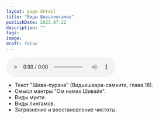 ```yaml
---
layout: page-detail
title: "Виды Шивалингамов"
publishDate: 2023.07.22
description: ""
tags:
image:
draft: false
---
```


<audio title="2023.07.22 - Виды Шивалингамов.mp3" src="/upload/iblock/a9c/a9cd2098ff436658a3e0aca3369e4948.mp3" controls=""></audio>

* Текст "Шива-пурана" (Видьешвара-самхита, глава 18).
* Смысл мантры "Ом намах Шивайя".
* Виды мукти.
* Виды лингамов.
* Загрязнение и восстановление чистоты.

  
